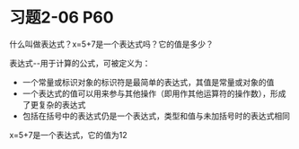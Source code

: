 # 习题2-06 P60
什么叫做表达式？x=5+7是一个表达式吗？它的值是多少？

表达式--用于计算的公式，可被定义为：

- 一个常量或标识对象的标识符是最简单的表达式，其值是常量或对象的值
- 一个表达式的值可以用来参与其他操作（即用作其他运算符的操作数），形成了更复杂的表达式
- 包括在括号中的表达式仍是一个表达式，类型和值与未加括号时的表达式相同

x=5+7是一个表达式，它的值为12

